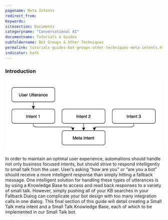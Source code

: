 ```yaml
---
pagename: Meta Intents
redirect_from:
Keywords:
sitesection: Documents
categoryname: "Conversational AI"
documentname: Tutorials & Guides
subfoldername: Bot Groups & Other Techniques
permalink: tutorials-guides-bot-groups-other-techniques-meta-intents.html
indicator: both
---
```


### Introduction

<img style="width:600px" src="img/ConvoBuilder/advtutorial/ib_metaintents_diagram.png">

In order to maintain an optimal user experience, automations should handle not only business focused intents, but should strive to respond intelligently to small talk from the user. User’s asking “how are you” or “are you a bot” should receive a more intelligent response than simply hitting a fallback message. One intelligent solution for handling these types of utterances is by using a Knowledge Base to access and read back responses to a variety of small talk. However, simply pushing all of your KB searches in your Fallback Dialog can complicate your bot design with too many integration calls in one dialog. This final section of this guide will detail creating a Small Talk meta intent and a Small Talk Knowledge Base, each of which to be implemented in our Small Talk bot.